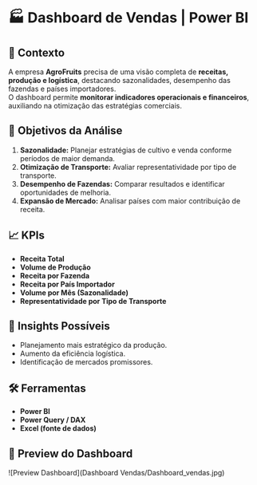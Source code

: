 # 🏭 Dashboard de Vendas | Power BI

## 🏢 Contexto
A empresa **AgroFruits** precisa de uma visão completa de **receitas, produção e logística**, destacando sazonalidades, desempenho das fazendas e países importadores.  
O dashboard permite **monitorar indicadores operacionais e financeiros**, auxiliando na otimização das estratégias comerciais.

## 🎯 Objetivos da Análise
1. **Sazonalidade:** Planejar estratégias de cultivo e venda conforme períodos de maior demanda.  
2. **Otimização de Transporte:** Avaliar representatividade por tipo de transporte.  
3. **Desempenho de Fazendas:** Comparar resultados e identificar oportunidades de melhoria.  
4. **Expansão de Mercado:** Analisar países com maior contribuição de receita.

## 📈 KPIs
- **Receita Total**  
- **Volume de Produção**  
- **Receita por Fazenda**  
- **Receita por País Importador**  
- **Volume por Mês (Sazonalidade)**  
- **Representatividade por Tipo de Transporte**  

## 🧠 Insights Possíveis
- Planejamento mais estratégico da produção.  
- Aumento da eficiência logística.  
- Identificação de mercados promissores.  

## 🛠️ Ferramentas
- **Power BI**  
- **Power Query / DAX**  
- **Excel (fonte de dados)**  

## 📸 Preview do Dashboard

![Preview Dashboard](Dashboard Vendas/Dashboard_vendas.jpg)
